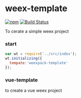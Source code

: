 # weex-template

[![npm](https://img.shields.io/npm/v/weex-previewer.svg?maxAge=2592000)]() 
[![Build Status](https://travis-ci.org/weexteam/weex-template.svg?branch=master)](https://travis-ci.org/weexteam/weex-template)

To cerate a simple weex project

### start

``` js
var wt = require('../src/index');
wt.initializing({
  tempate:'weexpack-template'
});

```


### vue-template

to create a vue weex project
